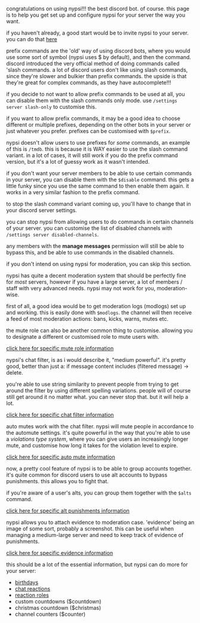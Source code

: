 <script>
  import DocsTemplate from "$lib/components/docs/DocsTemplate.svelte"
  import DocsHeader from '$lib/components/docs/DocsHeader.svelte';
</script>

<DocsTemplate title='setting up nypsi for your server' />

congratulations on using nypsi!!! the best discord bot. of course. this page is to help you get set up and configure nypsi for your server the way you want.

<DocsHeader header='h2' text="inviting nypsi" />

if you haven't already, a good start would be to invite nypsi to your server. you can do that [here](/invite)

<DocsHeader header='h2' text="slash commands vs prefix commands" />

prefix commands are the 'old' way of using discord bots, where you would use some sort of symbol (nypsi uses $ by default), and then the command. discord introduced the very official method of doing commands called 'slash commands. a lot of discord users don't like using slash commands, since they're slower and bulkier than prefix commands. the upside is that they're great for complex commands, as they have autocomplete!!!

if you decide to not want to allow prefix commands to be used at all, you can disable them with the slash commands only mode. use `/settings server slash-only` to customise this.

if you want to allow prefix commands, it may be a good idea to choose different or multiple prefixes, depending on the other bots in your server or just whatever you prefer. prefixes can be customised with `$prefix`.

nypsi doesn't allow users to use prefixes for _some_ commands, an example of this is `/tmdb`. this is because it is WAY easier to use the slash command variant. in a lot of cases, it will still work if you do the prefix command version, but it's a lot of guessy work as it wasn't intended.

<DocsHeader header='h2' text="disabling commands" />

if you don't want your server members to be able to use certain commands in your server, you can disable them with the `$disable` command. this gets a little funky since you use the same command to then enable them again. it works in a very similar fashion to the prefix command.

to stop the slash command variant coming up, you'll have to change that in your discord server settings.

<DocsHeader header='h2' text="disabling channels" />

you can stop nypsi from allowing users to do commands in certain channels of your server. you can customise the list of disabled channels with `/settings server disabled-channels`.

any members with the **manage messages** permission will still be able to bypass this, and be able to use commands in the disabled channels.

<DocsHeader header='h2' text="moderation" />

if you don't intend on using nypsi for moderation, you can skip this section.

nypsi has quite a decent moderation system that should be perfectly fine for _most_ servers, however if you have a large server, a lot of members / staff with very advanced needs. nypsi may not work for you, moderation-wise.

<DocsHeader header='h3' text="moderation logs" />

first of all, a good idea would be to get moderation logs (modlogs) set up and working. this is easily done with `$modlogs`. the channel will then receive a feed of most moderation actions: bans, kicks, warns, mutes etc.

<DocsHeader header='h3' text="mute role" />

the mute role can also be another common thing to customise. allowing you to designate a different or customised role to mute users with.

[click here for specific mute role information](/docs/moderation/muterole)

<DocsHeader header='h3' text="chat filter" />

nypsi's chat filter, is as i would describe it, "medium powerful". it's pretty good, better than just a: if message content includes (filtered message) -> delete.

you're able to use string similarity to prevent people from trying to get around the filter by using different spelling variations. people will of course still get around it no matter what. you can never stop that. but it will help a lot.

[click here for specific chat filter information](/docs/moderation/chat-filter)

<DocsHeader header='h3' text="auto mute" />

auto mutes work with the chat filter. nypsi will mute people in accordance to the automute settings. it's quite powerful in the way that you're able to use a _violations type system_, where you can give users an increasingly longer mute, and customise how long it takes for the violation level to expire.

[click here for specific auto mute information](/docs/moderation/auto-mute)

<DocsHeader header='h3' text="alt punishments" />

now, a pretty cool feature of nypsi is to be able to group accounts together. it's quite common for discord users to use alt accounts to bypass punishments. this allows you to fight that.

if you're aware of a user's alts, you can group them together with the `$alts` command.

[click here for specific alt punishments information](/docs/moderation/alt-punish)

<DocsHeader header='h3' text="evidence" />

nypsi allows you to attach evidence to moderation case. 'evidence' being an image of some sort, probably a screenshot. this can be useful when managing a medium-large server and need to keep track of evidence of punishments.

[click here for specific evidence information](/docs/moderation/evidence)

<DocsHeader header='h2' text="further reading" />

this should be a lot of the essential information, but nypsi can do more for your server:

- [birthdays](/docs/birthdays)
- [chat reactions](/docs/chat-reactions/setup)
- [reaction roles](/docs/reaction-roles)
- custom countdowns ($countdown)
- christmas countdown ($christmas)
- channel counters ($counter)
